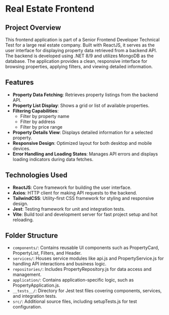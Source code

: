 # Real Estate Frontend

## Project Overview

This frontend application is part of a Senior Frontend Developer Technical Test for a large real estate company. Built with ReactJS, it serves as the user interface for displaying property data retrieved from a backend API. The backend is developed using .NET 8/9 and utilizes MongoDB as the database. The application provides a clean, responsive interface for browsing properties, applying filters, and viewing detailed information.

## Features

- **Property Data Fetching**: Retrieves property listings from the backend API.
- **Property List Display**: Shows a grid or list of available properties.
- **Filtering Capabilities**:
  - Filter by property name
  - Filter by address
  - Filter by price range
- **Property Details View**: Displays detailed information for a selected property.
- **Responsive Design**: Optimized layout for both desktop and mobile devices.
- **Error Handling and Loading States**: Manages API errors and displays loading indicators during data fetches.

## Technologies Used

- **ReactJS**: Core framework for building the user interface.
- **Axios**: HTTP client for making API requests to the backend.
- **TailwindCSS**: Utility-first CSS framework for styling and responsive design.
- **Jest**: Testing framework for unit and integration tests.
- **Vite**: Build tool and development server for fast project setup and hot reloading.

## Folder Structure

- `components/`: Contains reusable UI components such as PropertyCard, PropertyList, Filters, and Header.
- `services/`: Houses service modules like api.js and PropertyService.js for handling API interactions and business logic.
- `repositories/`: Includes PropertyRepository.js for data access and management.
- `application/`: Contains application-specific logic, such as PropertyApplication.js.
- `__tests__/`: Directory for Jest test files covering components, services, and integration tests.
- `src/`: Additional source files, including setupTests.js for test configuration.
